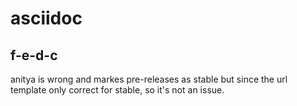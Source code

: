 # asciidoc

## f-e-d-c
anitya is wrong and markes pre-releases as stable but since the url template only correct for stable, so it's not an issue.

